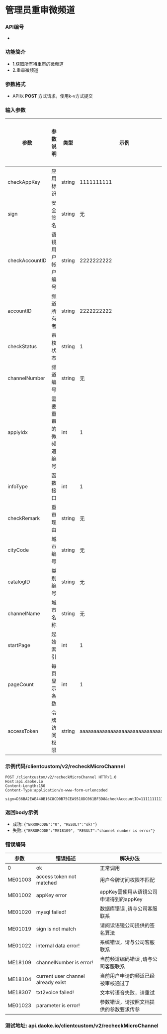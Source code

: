 
管理员重审微频道
========================

### API编号
* 

### 功能简介
* 1.获取所有待重审的微频道
* 2.重审微频道

### 参数格式

* API以 **POST** 方式请求，使用k-v方式提交

### 输入参数

 参数                        | 参数说明           | 类型     |   示例        | 是否允许为空  | 限制条件
-----------------------------|-------------------|---------|---------------|--------------|-------------------------------------
 checkAppKey                 | 应用标识           | string  | 1111111111    | 否           | 长度不大于10
 sign                       | 安全签名           | string  | 无            | 否           | 长度为40
 checkAccountID             | 语镜用户帐户编号    | string  | 2222222222    | 否           | 长度为10的字母
 accountID                  | 频道所有者         | string  | 2222222222    | 否           | 长度为10的字母
 checkStatus                | 审核状态           | string  | 1             | 否           | 1驳回  2审核成功 3.关闭 4 开放被关闭的微频道   			 	
 channelNumber              | 频道编号           | string  | 无             | 否           | 长度大于5 并且小于16 ,只能是字母加数字,第一位必须为字母
 applyIdx              		| 需要重审的微频道编号| int     | 1				| 否           | 正整数
 infoType              		| 函数接口           | int 	  |1     			| 否           | 1.获取所有审核通过的微频道 2.重审微频道
 checkRemark                | 重审理由           | string  | 无             | 是           | 长度不大于64
 cityCode                   | 城市编号           | string  | 无             | 是           | 长度6-10，数字 
 catalogID                  | 类别编号           | string  | 无             | 是           | 长度6-11，数字
 channelName                | 城市名称           | string  | 无             | 是           | 长度大于2 最大长度16，可以是汉字
 startPage                  | 起始索引           | int       | 1     		   | 是           | 正整数
 pageCount                  | 每页显示条数       | int    | 1     		   | 是           | 小于500的正整数
 accessToken                | 令牌访问权限        |string     |aaaaaaaaaaaaaaaaaaaaaaaaaaaaaaaa  | 否       |(对checkAccountID进行accessToken验证)

### 示例代码/clientcustom/v2/recheckMicroChannel

	POST /clientcustom/v2/recheckMicroChannel HTTP/1.0
	Host:api.daoke.io
	Content-Length:150
	Content-Type:application/x-www-form-urlencoded

	sign=D36BA2EAE440B16C8CD0B75CEA9518DC061BF3D8&checkAccountID=1111111111&channelNumber=FMxx0001&applyIdx=1&checkRemark=&checkStatus=1&appKey=1111111111&accessToken=aaaaaaaaaaaaaaaaaaaaaaaaaaaaaaaa

### 返回body示例

* 成功: 
		`{"ERRORCODE":"0", "RESULT":"ok!"}`
* 失败: 
		`{"ERRORCODE":"ME18109", "RESULT":"channel number is error"}`


### 错误编码

 参数                 | 错误描述              		| 解决办法     
----------------------|-----------------------------|---------------------------------------
 0                    | ok 	                 		| 正常调用
 ME01003 			  | access token not matched 		| 用户令牌访问权限不匹配
 ME01002              | appKey error         		| appKey需使用从语镜公司申请得到的appKey
 ME01020              | mysql failed!        		| 数据库错误 ,请与公司客服联系
 ME01019              | sign is not match    		| 请阅读语镜公司提供的签名算法
 ME01022              | internal data error! 		| 系统错误，请与公司客服联系
 ME18109              | channelNumber is error!     | 当前频道编码错误 ,请与公司客服联系
 ME18104              | current user channel already exist    | 当前用户申请的频道已经被审核通过了 
 ME18307              | txt2voice failed! 	 		| 文本转语音失败，请重试
 ME01023              | parameter is error!                 | 参数错误，请按照文档提供的参数要求传参

 


### 测试地址: api.daoke.io/clientcustom/v2/recheckMicroChannel



